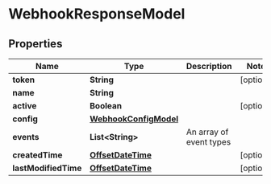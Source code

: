 
# WebhookResponseModel

## Properties
Name | Type | Description | Notes
------------ | ------------- | ------------- | -------------
**token** | **String** |  |  [optional]
**name** | **String** |  | 
**active** | **Boolean** |  |  [optional]
**config** | [**WebhookConfigModel**](WebhookConfigModel.md) |  | 
**events** | **List&lt;String&gt;** | An array of event types | 
**createdTime** | [**OffsetDateTime**](OffsetDateTime.md) |  |  [optional]
**lastModifiedTime** | [**OffsetDateTime**](OffsetDateTime.md) |  |  [optional]



